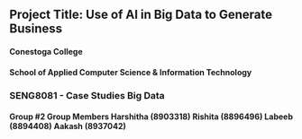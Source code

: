 ## Project Title: Use of AI in Big Data to Generate Business
#### Conestoga College
#### School of Applied Computer Science & Information Technology

### SENG8081 - Case Studies Big Data
#### Group #2 Group Members Harshitha (8903318) Rishita (8896496) Labeeb (8894408) Aakash (8937042)
